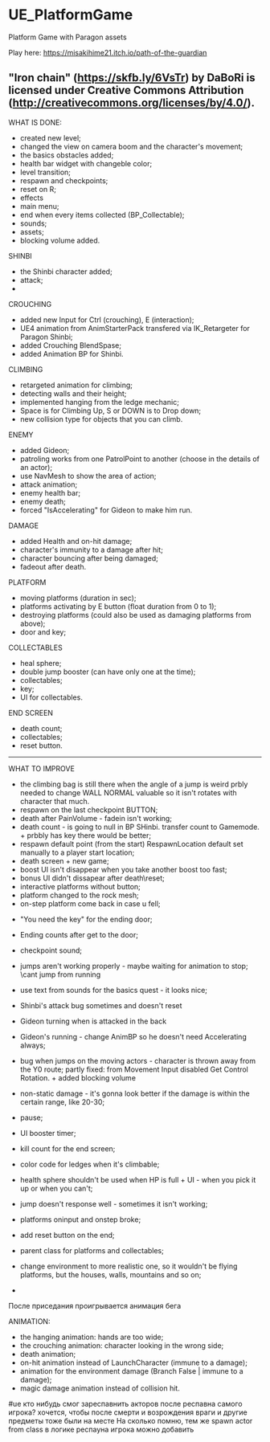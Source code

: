 # UE_PlatformGame
Platform Game with Paragon assets

Play here: https://misakihime21.itch.io/path-of-the-guardian 

"Iron chain" (https://skfb.ly/6VsTr) by DaBoRi is licensed under Creative Commons Attribution (http://creativecommons.org/licenses/by/4.0/).
-------

WHAT IS DONE:

- created new level;
- changed the view on camera boom and the character's movement;
- the basics obstacles added;
- health bar widget with changeble color;
- level transition;
- respawn and checkpoints;
- reset on R;
- effects
- main menu;
- end when every items collected (BP_Collectable);
- sounds;
- assets;
- blocking volume added.

SHINBI
- the Shinbi character added;
- attack;
- 

CROUCHING
- added new Input for Ctrl (crouching), E (interaction);
- UE4 animation from AnimStarterPack transfered via IK_Retargeter for Paragon Shinbi;
- added Crouching BlendSpase;
- added Animation BP for Shinbi.

CLIMBING
- retargeted animation for climbing;
- detecting walls and their height;
- implemented hanging from the ledge mechanic;
- Space is for Climbing Up, S or DOWN is to Drop down;
- new collision type for objects that you can climb.

ENEMY
- added Gideon;
- patroling works from one PatrolPoint to another (choose in the details of an actor);
- use NavMesh to show the area of action;
- attack animation;
- enemy health bar;
- enemy death;
- forced "IsAccelerating" for Gideon to make him run.

DAMAGE
- added Health and on-hit damage;
- character's immunity to a damage after hit; 
- character bouncing after being damaged;
- fadeout after death.

PLATFORM
- moving platforms (duration in sec);
- platforms activating by E button (float duration from 0 to 1);
- destroying platforms (could also be used as damaging platforms from above);
- door and key;

COLLECTABLES
- heal sphere;
- double jump booster (can have only one at the time);
- collectables;
- key;
- UI for collectables.

END SCREEN
- death count;
- collectables;
- reset button.


-------

WHAT TO IMPROVE

+ the climbing bag is still there when the angle of a jump is weird
	prbly needed to change WALL NORMAL valuable so it isn't rotates with character that much.
+ respawn on the last checkpoint  BUTTON;
+ death after PainVolume - fadein isn't working;
+ death count - is going to null in BP SHinbi. transfer count to Gamemode. + prbbly has key there would be better;
+ respawn default point (from the start)
	RespawnLocation default set manually to a player start location;
+ death screen + new game;
+ boost UI isn't disappear when you take another boost too fast;
+ bonus UI didn't dissapear after death\\reset;
+ interactive platforms without button;
+ platform changed to the rock mesh;
+ on-step platform come back in case u fell;


- "You need the key" for the ending door;
- Ending counts after get to the door;
- checkpoint sound;

- jumps aren't working properly  - maybe waiting for animation to stop; \\cant jump from running
- use text from sounds for the basics quest - it looks nice;

- Shinbi's attack bug sometimes and doesn't reset
- Gideon turning when is attacked in the back

- Gideon's running - change AnimBP so he doesn't need Accelerating always;
- bug when jumps on the moving actors - character is thrown away from the Y0 route;
	partly fixed: from Movement Input disabled Get Control Rotation. + added blocking volume
	
	
	
- non-static damage - it's gonna look better if the damage is within the certain range, like 20-30;
	

- pause;
- UI booster timer;
- kill count for the end screen;
- color code for ledges when it's climbable;
- health sphere shouldn't be used when HP is full + UI - when you pick it up or when you can't;
- jump doesn't response well - sometimes it isn't working;
- platforms oninput and onstep broke;
- add reset button on the end;
- parent class for platforms and collectables;
- change environment to more realistic one, so it wouldn't be flying platforms, but the houses,
 walls, mountains and so on;
- 
 После приседания проигрывается анимация бега

ANIMATION:
- the hanging animation: hands are too wide;
- the crouching animation: character looking in the wrong side;
- death animation;
- on-hit animation instead of LaunchCharacter (immune to a damage);
- animation for the environment damage (Branch False | immune to a damage);
- magic damage animation instead of collision hit.


#ue кто нибудь смог зареспавнить акторов после респавна самого игрока?
хочется, чтобы после смерти и возрождения враги и другие предметы тоже были на месте
На сколько помню, тем же spawn actor from class в логике респауна игрока можно добавить

